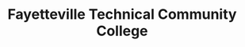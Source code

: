---
layout: repo
title: "Fayetteville Technical Community College"
id: 5254
permalink: repos/5254/
---